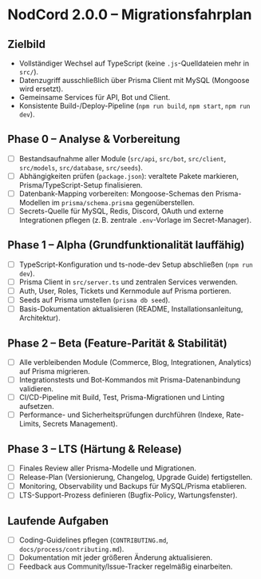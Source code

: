 # NodCord 2.0.0 – Migrationsfahrplan

## Zielbild
- Vollständiger Wechsel auf TypeScript (keine `.js`-Quelldateien mehr in `src/`).
- Datenzugriff ausschließlich über Prisma Client mit MySQL (Mongoose wird ersetzt).
- Gemeinsame Services für API, Bot und Client.
- Konsistente Build-/Deploy-Pipeline (`npm run build`, `npm start`, `npm run dev`).

## Phase 0 – Analyse & Vorbereitung
- [ ] Bestandsaufnahme aller Module (`src/api`, `src/bot`, `src/client`, `src/models`, `src/database`, `src/seeds`).
- [ ] Abhängigkeiten prüfen (`package.json`): veraltete Pakete markieren, Prisma/TypeScript-Setup finalisieren.
- [ ] Datenbank-Mapping vorbereiten: Mongoose-Schemas den Prisma-Modellen im `prisma/schema.prisma` gegenüberstellen.
- [ ] Secrets-Quelle für MySQL, Redis, Discord, OAuth und externe Integrationen pflegen (z. B. zentrale `.env`-Vorlage im Secret-Manager).

## Phase 1 – Alpha (Grundfunktionalität lauffähig)
- [ ] TypeScript-Konfiguration und ts-node-dev Setup abschließen (`npm run dev`).
- [ ] Prisma Client in `src/server.ts` und zentralen Services verwenden.
- [ ] Auth, User, Roles, Tickets und Kernmodule auf Prisma portieren.
- [ ] Seeds auf Prisma umstellen (`prisma db seed`).
- [ ] Basis-Dokumentation aktualisieren (README, Installationsanleitung, Architektur).

## Phase 2 – Beta (Feature-Parität & Stabilität)
- [ ] Alle verbleibenden Module (Commerce, Blog, Integrationen, Analytics) auf Prisma migrieren.
- [ ] Integrationstests und Bot-Kommandos mit Prisma-Datenanbindung validieren.
- [ ] CI/CD-Pipeline mit Build, Test, Prisma-Migrationen und Linting aufsetzen.
- [ ] Performance- und Sicherheitsprüfungen durchführen (Indexe, Rate-Limits, Secrets Management).

## Phase 3 – LTS (Härtung & Release)
- [ ] Finales Review aller Prisma-Modelle und Migrationen.
- [ ] Release-Plan (Versionierung, Changelog, Upgrade Guide) fertigstellen.
- [ ] Monitoring, Observability und Backups für MySQL/Prisma etablieren.
- [ ] LTS-Support-Prozess definieren (Bugfix-Policy, Wartungsfenster).

## Laufende Aufgaben
- [ ] Coding-Guidelines pflegen (`CONTRIBUTING.md`, `docs/process/contributing.md`).
- [ ] Dokumentation mit jeder größeren Änderung aktualisieren.
- [ ] Feedback aus Community/Issue-Tracker regelmäßig einarbeiten.
